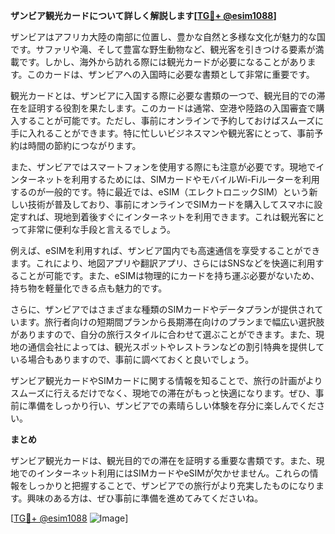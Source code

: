 **ザンビア観光カードについて詳しく解説します[[TG💪+ @esim1088](https://t.me/s/esim1088)]**

ザンビアはアフリカ大陸の南部に位置し、豊かな自然と多様な文化が魅力的な国です。サファリや滝、そして豊富な野生動物など、観光客を引きつける要素が満載です。しかし、海外から訪れる際には観光カードが必要になることがあります。このカードは、ザンビアへの入国時に必要な書類として非常に重要です。

観光カードとは、ザンビアに入国する際に必要な書類の一つで、観光目的での滞在を証明する役割を果たします。このカードは通常、空港や陸路の入国審査で購入することが可能です。ただし、事前にオンラインで予約しておけばスムーズに手に入れることができます。特に忙しいビジネスマンや観光客にとって、事前予約は時間の節約につながります。

また、ザンビアではスマートフォンを使用する際にも注意が必要です。現地でインターネットを利用するためには、SIMカードやモバイルWi-Fiルーターを利用するのが一般的です。特に最近では、eSIM（エレクトロニックSIM）という新しい技術が普及しており、事前にオンラインでSIMカードを購入してスマホに設定すれば、現地到着後すぐにインターネットを利用できます。これは観光客にとって非常に便利な手段と言えるでしょう。

例えば、eSIMを利用すれば、ザンビア国内でも高速通信を享受することができます。これにより、地図アプリや翻訳アプリ、さらにはSNSなどを快適に利用することが可能です。また、eSIMは物理的にカードを持ち運ぶ必要がないため、持ち物を軽量化できる点も魅力的です。

さらに、ザンビアではさまざまな種類のSIMカードやデータプランが提供されています。旅行者向けの短期間プランから長期滞在向けのプランまで幅広い選択肢がありますので、自分の旅行スタイルに合わせて選ぶことができます。また、現地の通信会社によっては、観光スポットやレストランなどの割引特典を提供している場合もありますので、事前に調べておくと良いでしょう。

ザンビア観光カードやSIMカードに関する情報を知ることで、旅行の計画がよりスムーズに行えるだけでなく、現地での滞在がもっと快適になります。ぜひ、事前に準備をしっかり行い、ザンビアでの素晴らしい体験を存分に楽しんでください。

**まとめ**

ザンビア観光カードは、観光目的での滞在を証明する重要な書類です。また、現地でのインターネット利用にはSIMカードやeSIMが欠かせません。これらの情報をしっかりと把握することで、ザンビアでの旅行がより充実したものになります。興味のある方は、ぜひ事前に準備を進めてみてくださいね。

[[TG💪+ @esim1088](https://t.me/s/esim1088) ![Image](https://i.postimg.cc/Y0z9fWf4/image.png)]